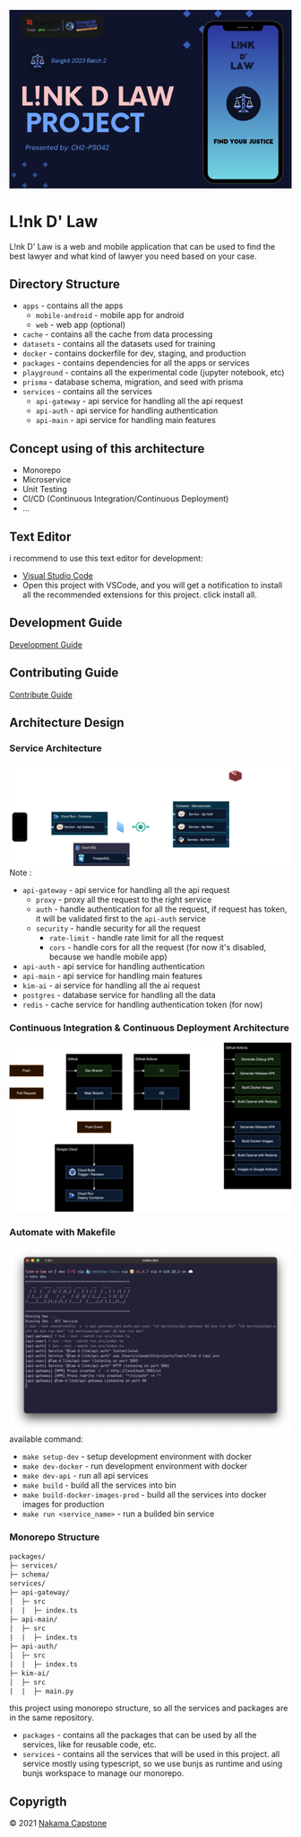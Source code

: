 ![Link D Law](./assets/banner.png)

# L!nk D' Law
L!nk D' Law is a web and mobile application that can be used to find the best lawyer and what kind of lawyer you need based on your case.

## Directory Structure
- `apps` - contains all the apps
    - `mobile-android` - mobile app for android
    - `web` - web app (optional)
- `cache` - contains all the cache from data processing
- `datasets` - contains all the datasets used for training
- `docker` - contains dockerfile for dev, staging, and production
- `packages` - contains dependencies for all the apps or services
- `playground` - contains all the experimental code (jupyter notebook, etc)
- `prisma` - database schema, migration, and seed with prisma
- `services` - contains all the services
    - `api-gateway` - api service for handling all the api request
    - `api-auth` - api service for handling authentication
    - `api-main` - api service for handling main features

## Concept using of this architecture
- Monorepo
- Microservice
- Unit Testing
- CI/CD (Continuous Integration/Continuous Deployment)
- ...

## Text Editor
i recommend to use this text editor for development:
- [Visual Studio Code](https://code.visualstudio.com/)
- Open this project with VSCode, and you will get a notification to install all the recommended extensions for this project. click install all.

## Development Guide
[Development Guide](DEVELOPMENT.md)

## Contributing Guide
[Contribute Guide](CONTRIBUTING.md)

## Architecture Design

### Service Architecture
![CICD](./assets/arch.png)
Note :
- `api-gateway` - api service for handling all the api request
    - `proxy` - proxy all the request to the right service
    - `auth` - handle authentication for all the request, if request has token, it will be validated first to the `api-auth` service
    - `security` - handle security for all the request
        - `rate-limit` - handle rate limit for all the request
        - `cors` - handle cors for all the request (for now it's disabled, because we handle mobile app)
- `api-auth` - api service for handling authentication
- `api-main` - api service for handling main features
- `kim-ai` - ai service for handling all the ai request
- `postgres` - database service for handling all the data
- `redis` - cache service for handling authentication token (for now)

### Continuous Integration & Continuous Deployment Architecture
![CICD](./assets/cicd.png)

### Automate with Makefile
![Makefile](./assets/makefile.png)
available command:
- `make setup-dev` - setup development environment with docker
- `make dev-docker` - run development environment with docker
- `make dev-api` - run all api services
- `make build` - build all the services into bin
- `make build-docker-images-prod` - build all the services into docker images for production
- `make run <service_name>` - run a builded bin service

### Monorepo Structure
```
packages/
├─ services/
├─ schema/
services/
├─ api-gateway/
│  ├─ src
|  |  ├─ index.ts
├─ api-main/
│  ├─ src
|  |  ├─ index.ts
├─ api-auth/
│  ├─ src
|  |  ├─ index.ts
├─ kim-ai/
│  ├─ src
|  |  ├─ main.py
```
this project using monorepo structure, so all the services and packages are in the same repository.
- `packages` - contains all the packages that can be used by all the services, like for reusable code, etc.
- `services` - contains all the services that will be used in this project.
all service mostly using typescript, so we use bunjs as runtime and using bunjs workspace to manage our monorepo.

## Copyrigth
&copy; 2021 [Nakama Capstone](https://github.com/Nakama-Capstone)
